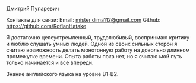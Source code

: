 Дмитрий Пупаревич

Контакты для связи: Email: mister.dima112@gmail.com Github: https://github.com/RoflanHatake

Я достаточно целеустремленный, трудолюбивый, воспринмаю критику и люблю слушать умных людей. Одной из своих сильных сторон я считаю возможность делать монотонную работу на довольно длинном промежутке времени. Опыта работы пока нет, но я считаю мой путь только начинается и все впереди.

Знание английского языка на уровне B1-B2.
